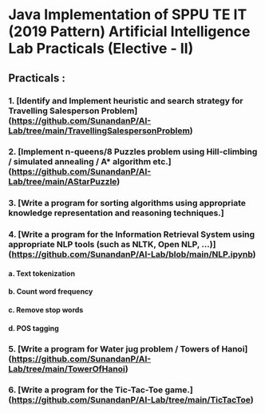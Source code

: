 # Java Implementation of SPPU TE IT (2019 Pattern) Artificial Intelligence Lab Practicals (Elective - II)
## Practicals :
### 1. [Identify and Implement heuristic and search strategy for Travelling Salesperson Problem] (https://github.com/SunandanP/AI-Lab/tree/main/TravellingSalespersonProblem) 

### 2. [Implement n-queens/8 Puzzles problem using Hill-climbing / simulated annealing / A* algorithm etc.] (https://github.com/SunandanP/AI-Lab/tree/main/AStarPuzzle)

### 3. [Write a program for sorting algorithms using appropriate knowledge representation and reasoning techniques.]
### 4. [Write a program for the Information Retrieval System using appropriate NLP tools (such as NLTK, Open NLP, …)] (https://github.com/SunandanP/AI-Lab/blob/main/NLP.ipynb)
#### a. Text tokenization
#### b. Count word frequency
#### c. Remove stop words
#### d. POS tagging
### 5. [Write a program for Water jug problem / Towers of Hanoi] (https://github.com/SunandanP/AI-Lab/tree/main/TowerOfHanoi)
### 6. [Write a program for the Tic-Tac-Toe game.] (https://github.com/SunandanP/AI-Lab/tree/main/TicTacToe)


